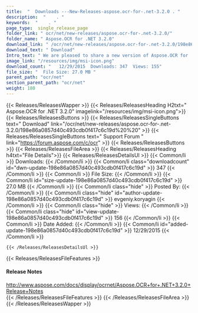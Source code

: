 ```yaml
---
title:  "  Downloads ---New-Releases-aspose.ocr-for-.net-3.2.0 . " 
description:  "    . " 
keywords:  "    . " 
page_type:  single_release_page
folder_link: " ocr/net/new-releases/aspose.ocr-for-.net-3.2.0/"
folder_name: " Aspose.OCR for .NET 3.2.0"
download_link: " /ocr/net/new-releases/aspose.ocr-for-.net-3.2.0/198e86a0857d40c493cdb0f417c6c19d"
download_text: " Download"
Intro_text: " We are pleased to share a new version of Aspose.OCR for .NET with following impr..."
image_link: "/resources/img/msi-icon.png"
download_count: "   12/29/2015  Downloads: 347  Views: 155"
file_size: "  File Size: 27.0 MB "
parent_path: "ocr/net"
section_parent_path: "ocr/net"
weight: 180
---
```


{{< Releases/ReleasesWapper >}}
  {{< Releases/ReleasesHeading H2txt=" Aspose.OCR for .NET 3.2.0" imagelink="/resources/img/msi-icon.png">}}
  {{< Releases/ReleasesButtons >}}
    {{< Releases/ReleasesSingleButtons text=" Download" link="/ocr/net/new-releases/aspose.ocr-for-.net-3.2.0/198e86a0857d40c493cdb0f417c6c19d%20%20" >}}
    {{< Releases/ReleasesSingleButtons text=" Support Forum " link="https://forum.aspose.com/c/ocr" >}}
  {{< Releases/ReleasesButtons >}}
  {{< Releases/ReleasesFileArea >}}
    {{< Releases/ReleasesHeading h4txt="File Details">}}
    {{< Releases/ReleasesDetailsUl >}}
            {{< Common/li  >}} Downloads: {{< /Common/li >}} 
      {{< Common/li class="downloadcount" id="dwn-update-198e86a0857d40c493cdb0f417c6c19d" >}} 347 {{< /Common/li >}} 
      {{< Common/li  >}} File Size: {{< /Common/li >}} 
      {{< Common/li id="size-update-198e86a0857d40c493cdb0f417c6c19d" >}} 27.0 MB {{< /Common/li >}} 
      {{< Common/li  class="hide" >}} Posted By: {{< /Common/li >}} 
      {{< Common/li class="hide" id="author-update-198e86a0857d40c493cdb0f417c6c19d" >}} evgeniy.koryagin {{< /Common/li >}} 
      {{< Common/li class="hide"  >}} Views: {{< /Common/li >}} 
      {{< Common/li class="hide" id="view-update-198e86a0857d40c493cdb0f417c6c19d" >}} 156 {{< /Common/li >}} 
      {{< Common/li  >}} Date Added: {{< /Common/li >}} 
      {{< Common/li id="added-update-198e86a0857d40c493cdb0f417c6c19d" >}} 12/29/2015 {{< /Common/li >}} 

    {{< /Releases/ReleasesDetailsUl >}}

  {{< Releases/ReleasesFileFeatures >}}
      <h4>Release Notes</h4><div><a href="http://www.aspose.com/docs/display/ocrnet/Aspose.OCR+for+.NET+3.2.0+Release+Notes">http://www.aspose.com/docs/display/ocrnet/Aspose.OCR+for+.NET+3.2.0+Release+Notes</a></div>
  {{< /Releases/ReleasesFileFeatures >}}
 {{< /Releases/ReleasesFileArea >}}
{{< /Releases/ReleasesWapper >}}


